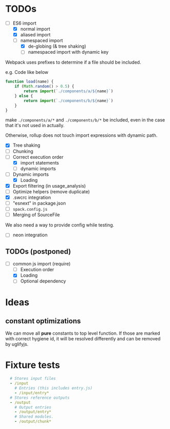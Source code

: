 # TODOs
 - [ ] ES6 import
   - [x] normal import
   - [x] aliased import
   - [ ] namespaced import
       - [x] de-globing (& tree shaking)
       - [ ] namespaced import with dynamic key
       
Webpack uses prefixes to determine if a file should be included.

e.g. Code like below
```js
function load(name) {
    if (Math.random() > 0.5) {
        return import(`./components/a/${name}`)   
    } else {
        return import(`./components/b/${name}`)       
    }
}
```

make `./components/a/*` and `./components/b/*` be included, even in the case that it's not used in actually.

Otherwise, rollup does not touch import expressions with dynamic path.

 
      
 - [x] Tree shaking
 - [ ] Chunking
 - [ ] Correct execution order
   - [x] import statements
   - [ ] dynamic imports
 - [ ] Dynamic imports
   - [x] Loading
 - [x] Export filtering (in usage_analysis)
 - [ ] Optimize helpers (remove duplicate)
 - [x] .swcrc integration
 - [ ] "esnext" in package.json
 - [ ] `spack.config.js`
 - [ ] Merging of SourceFile

 We also need a way to provide config while testing.

 - [ ] neon integration





 
## TODOs (postponed)
 - [ ] common js import (require)
   - [ ] Execution order
   - [x] Loading
   - [ ] Optional dependency

# Ideas


## constant optimizations 

We can move all **pure** constants to top level function.
If those are marked with correct hygiene id, 
it will be resolved differently and can be removed by uglifyjs.


# Fixture tests

```yaml
  # Stores input files  
  - /input
    # Entries (this includes entry.js)
    - /input/entry*
  # Stores reference outputs
  - /output
    # Output entries
    - /output/entry*
    # Shared modules.
    - /output/chunk*
```